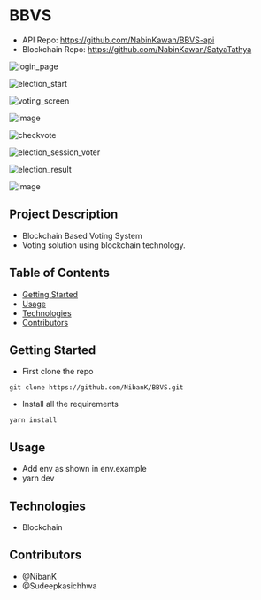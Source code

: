 # BBVS
- API Repo: https://github.com/NabinKawan/BBVS-api
- Blockchain Repo: https://github.com/NabinKawan/SatyaTathya

![login_page](https://github.com/NabinKawan/BBVS/assets/43606623/8b05b858-454b-49e5-9f99-89ab0fe5d738)

![election_start](https://user-images.githubusercontent.com/43606623/231675502-8274f497-1545-457b-bb5a-409bbfd2d94c.png)

![voting_screen](https://user-images.githubusercontent.com/43606623/231675447-6053be0e-b8c2-496a-8ac6-bc44c0636b83.png)

![image](https://user-images.githubusercontent.com/43606623/231674778-fb480b6b-1031-4661-b12a-bdb82f36b45c.png)

![checkvote](https://user-images.githubusercontent.com/43606623/231675646-9bb9fc7e-76e2-44e2-806d-f2cee334b54d.png)

![election_session_voter](https://github.com/NabinKawan/BBVS/assets/43606623/de9a40e5-7c33-4381-bb69-4ec41112622b)

![election_result](https://github.com/NabinKawan/BBVS/assets/43606623/b089d2df-985d-4df8-afdb-9bc067d7af63)

![image](https://user-images.githubusercontent.com/43606623/231674727-de2bd99f-218e-4c43-b4f0-0bc89efa229d.png)

## Project Description

- Blockchain Based Voting System
- Voting solution using blockchain technology.
## Table of Contents

- [Getting Started](#getting-started)
- [Usage](#usage)
- [Technologies](#technologies)
- [Contributors](#contributors)

## Getting Started

- First clone the repo
```commandline
git clone https://github.com/NibanK/BBVS.git
```
- Install all the requirements
```commandline
yarn install
```

## Usage

- Add env as shown in env.example
- yarn dev 

## Technologies

- Blockchain

## Contributors

- @NibanK
- @Sudeepkasichhwa



